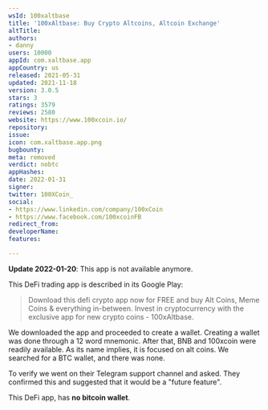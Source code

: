 ```yaml
---
wsId: 100xaltbase
title: '100xAltbase: Buy Crypto Altcoins, Altcoin Exchange'
altTitle: 
authors:
- danny
users: 10000
appId: com.xaltbase.app
appCountry: us
released: 2021-05-31
updated: 2021-11-18
version: 3.0.5
stars: 3
ratings: 3579
reviews: 2580
website: https://www.100xcoin.io/
repository: 
issue: 
icon: com.xaltbase.app.png
bugbounty: 
meta: removed
verdict: nobtc
appHashes: 
date: 2022-01-31
signer: 
twitter: 100XCoin_
social:
- https://www.linkedin.com/company/100xCoin
- https://www.facebook.com/100xcoinFB
redirect_from: 
developerName: 
features: 

---
```


**Update 2022-01-20**: This app is not available anymore.

This DeFi trading app is described in its Google Play:

> Download this defi crypto app now for FREE and buy Alt Coins, Meme Coins & everything in-between. Invest in cryptocurrency with the exclusive app for new crypto coins - 100xAltbase.

We downloaded the app and proceeded to create a wallet. Creating a wallet was done through a 12 word mnemonic. After that, BNB and 100xcoin were readily available. As its name implies, it is focused on alt coins. We searched for a BTC wallet, and there was none. 

To verify we went on their Telegram support channel and asked. They confirmed this and suggested that it would be a "future feature".

This DeFi app, has **no bitcoin wallet**. 
